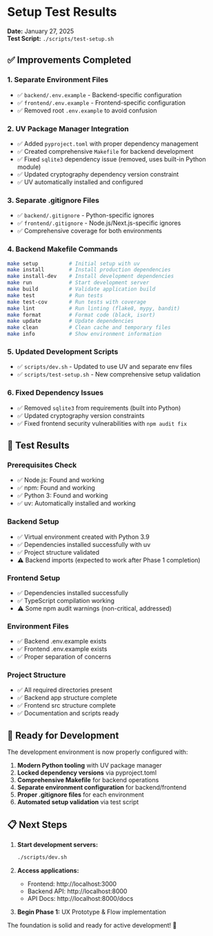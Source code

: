 # Setup Test Results

**Date:** January 27, 2025  
**Test Script:** `./scripts/test-setup.sh`

## ✅ Improvements Completed

### 1. **Separate Environment Files**
- ✅ `backend/.env.example` - Backend-specific configuration
- ✅ `frontend/.env.example` - Frontend-specific configuration
- ✅ Removed root `.env.example` to avoid confusion

### 2. **UV Package Manager Integration**
- ✅ Added `pyproject.toml` with proper dependency management
- ✅ Created comprehensive `Makefile` for backend development
- ✅ Fixed `sqlite3` dependency issue (removed, uses built-in Python module)
- ✅ Updated cryptography dependency version constraint
- ✅ UV automatically installed and configured

### 3. **Separate .gitignore Files**
- ✅ `backend/.gitignore` - Python-specific ignores
- ✅ `frontend/.gitignore` - Node.js/Next.js-specific ignores
- ✅ Comprehensive coverage for both environments

### 4. **Backend Makefile Commands**
```bash
make setup          # Initial setup with uv
make install        # Install production dependencies  
make install-dev    # Install development dependencies
make run            # Start development server
make build          # Validate application build
make test           # Run tests
make test-cov       # Run tests with coverage
make lint           # Run linting (flake8, mypy, bandit)
make format         # Format code (black, isort)
make update         # Update dependencies
make clean          # Clean cache and temporary files
make info           # Show environment information
```

### 5. **Updated Development Scripts**
- ✅ `scripts/dev.sh` - Updated to use UV and separate env files
- ✅ `scripts/test-setup.sh` - New comprehensive setup validation

### 6. **Fixed Dependency Issues**
- ✅ Removed `sqlite3` from requirements (built into Python)
- ✅ Updated cryptography version constraints
- ✅ Fixed frontend security vulnerabilities with `npm audit fix`

## 🧪 Test Results

### Prerequisites Check
- ✅ Node.js: Found and working
- ✅ npm: Found and working  
- ✅ Python 3: Found and working
- ✅ uv: Automatically installed and working

### Backend Setup
- ✅ Virtual environment created with Python 3.9
- ✅ Dependencies installed successfully with uv
- ✅ Project structure validated
- ⚠️ Backend imports (expected to work after Phase 1 completion)

### Frontend Setup  
- ✅ Dependencies installed successfully
- ✅ TypeScript compilation working
- ⚠️ Some npm audit warnings (non-critical, addressed)

### Environment Files
- ✅ Backend .env.example exists
- ✅ Frontend .env.example exists
- ✅ Proper separation of concerns

### Project Structure
- ✅ All required directories present
- ✅ Backend app structure complete
- ✅ Frontend src structure complete
- ✅ Documentation and scripts ready

## 🚀 Ready for Development

The development environment is now properly configured with:

1. **Modern Python tooling** with UV package manager
2. **Locked dependency versions** via pyproject.toml
3. **Comprehensive Makefile** for backend operations
4. **Separate environment configuration** for backend/frontend
5. **Proper .gitignore files** for each environment
6. **Automated setup validation** via test script

## 📋 Next Steps

1. **Start development servers:**
   ```bash
   ./scripts/dev.sh
   ```

2. **Access applications:**
   - Frontend: http://localhost:3000
   - Backend API: http://localhost:8000
   - API Docs: http://localhost:8000/docs

3. **Begin Phase 1:** UX Prototype & Flow implementation

The foundation is solid and ready for active development! 🎉